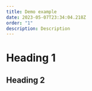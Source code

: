 ```yaml
---
title: Demo example
date: 2023-05-07T23:34:04.218Z
order: "1"
description: Description
---
```

# H﻿eading 1

## H﻿eading 2